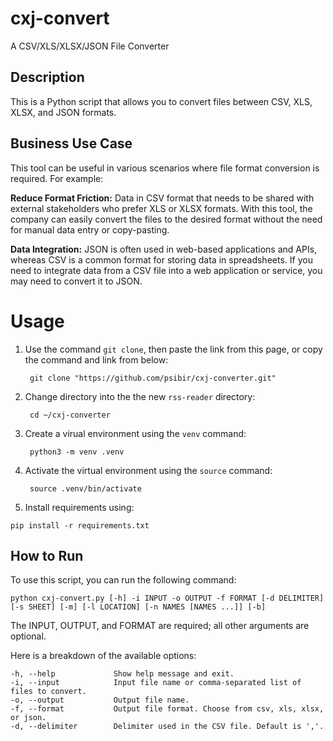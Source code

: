 
# cxj-convert
A CSV/XLS/XLSX/JSON File Converter

## Description



This is a Python script that allows you to convert files between CSV, XLS, XLSX, and JSON formats.


## Business Use Case


This tool can be useful in various scenarios where file format conversion is required. For example:

**Reduce Format Friction:** Data in CSV format that needs to be shared with external stakeholders who prefer XLS or XLSX formats. With this tool, the company can easily convert the files to the desired format without the need for manual data entry or copy-pasting.

**Data Integration:** JSON is often used in web-based applications and APIs, whereas CSV is a common format for storing data in spreadsheets. If you need to integrate data from a CSV file into a web application or service, you may need to convert it to JSON.

# Usage
1. Use the command `git clone`, then paste the link from this page, or copy the command and link from below:


        git clone "https://github.com/psibir/cxj-converter.git"
        
        
2. Change directory into the the new `rss-reader` directory:


        cd ~/cxj-converter


3. Create a virual environment using the `venv` command:
        
        
        python3 -m venv .venv
        
        
4. Activate the virtual environment using the `source` command:


        source .venv/bin/activate


5. Install requirements using:


```
pip install -r requirements.txt
```


## How to Run

To use this script, you can run the following command:


```
python cxj-convert.py [-h] -i INPUT -o OUTPUT -f FORMAT [-d DELIMITER] [-s SHEET] [-m] [-l LOCATION] [-n NAMES [NAMES ...]] [-b]
```


The INPUT, OUTPUT, and FORMAT are required; all other arguments are optional.


Here is a breakdown of the available options:

```
-h, --help             Show help message and exit.
-i, --input            Input file name or comma-separated list of files to convert.
-o, --output           Output file name.
-f, --format           Output file format. Choose from csv, xls, xlsx, or json.
-d, --delimiter        Delimiter used in the CSV file. Default is ','.
```




